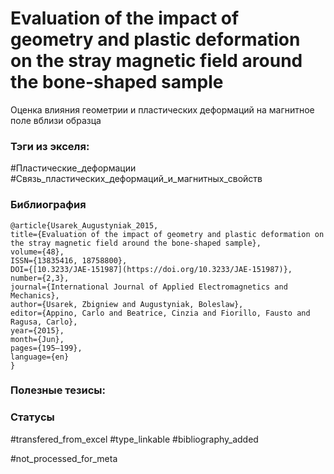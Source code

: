 # Evaluation of the impact of geometry and plastic deformation on the stray magnetic field around the bone-shaped sample
 
Оценка влияния геометрии и пластических деформаций на магнитное поле вблизи образца

### Тэги из экселя:
#Пластические_деформации
#Связь_пластических_деформаций_и_магнитных_свойств 

### Библиография
```
@article{Usarek_Augustyniak_2015,
title={Evaluation of the impact of geometry and plastic deformation on the stray magnetic field around the bone-shaped sample},
volume={48},
ISSN={13835416, 18758800},
DOI={[10.3233/JAE-151987](https://doi.org/10.3233/JAE-151987)},
number={2,3},
journal={International Journal of Applied Electromagnetics and Mechanics},
author={Usarek, Zbigniew and Augustyniak, Boleslaw},
editor={Appino, Carlo and Beatrice, Cinzia and Fiorillo, Fausto and Ragusa, Carlo},
year={2015},
month={Jun},
pages={195–199},
language={en}
}
```

### Полезные тезисы:

### Статусы
#transfered_from_excel 
#type_linkable 
#bibliography_added

#not_processed_for_meta
